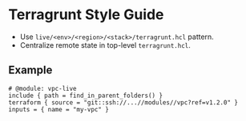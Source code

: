 # Terragrunt Style Guide

- Use `live/<env>/<region>/<stack>/terragrunt.hcl` pattern.
- Centralize remote state in top-level `terragrunt.hcl`.

## Example

```hcl
# @module: vpc-live
include { path = find_in_parent_folders() }
terraform { source = "git::ssh://...//modules//vpc?ref=v1.2.0" }
inputs = { name = "my-vpc" }
```
